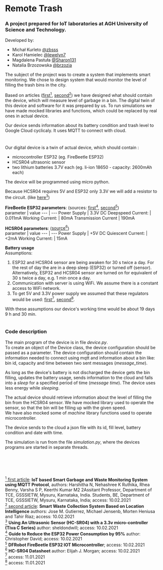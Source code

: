 # Remote Trash

### A project prepared for IoT laboratories at AGH University of Science and Technology.  
  

Developed by:  
 - Michał Kurleto [@zbsss](https://github.com/zbsss)
 - Karol Hamielec [@lewelyn7](https://github.com/lewelyn7)
 - Magdalena Pastuła [@Sharon131](https://github.com/Sharon131)
 - Natalia Brzozowska [@brzozia](https://github.com/brzozia)


The subject of the project was to create a system that implements smart monitoring.
We chose to design system that would monitor the level of filling the trash bins in the city.  

Based on articles ([first<sup>1</sup>](https://www.ijert.org/research/iot-based-smart-garbage-and-waste-monitoring-system-using-mqtt-protocol-IJERTCONV6IS13133.pdf), [second<sup>2</sup>](https://www.researchgate.net/publication/282738798_Smart_Waste_Collection_System_Based_on_Location_Intelligence)) we have designed what should contain the device, which will measure level of garbage in a bin. The digital twin of this device and software for it was prepared by us. 
To run simulations we have made mocked libraries and functions, which could be replaced by real ones in actual device.  

Our device sends information about its battery condition and trash level to Google Cloud cyclicaly. It uses MQTT to connect with cloud.  
   
   #

Our digital device is a twin of actual device, which should contain :  
- microcontroller ESP32 (eg. FireBeetle ESP32)
- HCSR04 ultrasonic sensor
- two lithium batteries 3.7V each (eg. li-ion 18650 - capacity: 2600mAh each)

The device will be programmed using micro python.

Because HCSR04 requires 5V and ESP32 only 3.3V we will add a resistor to the circuit. (like [here<sup>3</sup>](https://sheldondwill.wordpress.com/2014/02/04/using-an-ultrasonic-sensor-hc-sr04-with-a-3-3v-micro-controller-tiva-c-series/))

**FireBeetle ESP32 parameters**: (sources: [first<sup>4</sup>](https://diyi0t.com/reduce-the-esp32-power-consumption/), [second<sup>5</sup>](https://eu.mouser.com/new/dfrobot/dfrobot-firebeetle/))  
parameter | value
--- | ---
Power Supply | 3.3V DC 
Deepspeed Current: | 0.011mA
Working Current: | 80mA
Transmission Current | 190mA
<br>


**HCSR04 parameters**: ([source<sup>6</sup>](https://datasheet4u.com/datasheet-pdf/ETC/HC-SR04/pdf.php?id=1380136))  
parameter | value
--- | ---
Power Supply | +5V DC 
Quiescent Current: | <2mA
Working Current: | 15mA
<br>

**Battery usage**   
Assumptions:
1. ESP32 and HCSR04 sensor are being awaken for 30 s twice a day. For the rest of day the are in a deep sleep (ESP32) or turned off (sensor). Alternatively, ESP32 and HCSR04 sensor are turned on for equivalent of 30 s twice a day, e.g. 1 min once a day.
2. Communication with server is using WiFi. We assume there is a constant access to WiFi network.
3. To get 5V and 3.3V power supply we assumed that these regulators would be used: [first<sup>7</sup>](https://pl.mouser.com/ProductDetail/Microchip-Technology/TC1262-33VDB?qs=Jw2w9zrI6w%252BwE14QJIhJFA%3D%3D&mgh=1&vip=1&gclid=CjwKCAiAi_D_BRApEiwASslbJ7H0cJQEGvKTFvMWM9Xh1R2UAsh5fmZcAWQEGv_KjgUsXIbnqQwQMRoCIS4QAvD_BwE), [second<sup>8</sup>](https://pl.farnell.com/microchip/mcp1703-5002e-db/ic-ldo-reg-250ma-5v-sot223/dp/1627178?gclid=CjwKCAiAxeX_BRASEiwAc1Qdkcw7YHGdpOyY8fNJVOAq-gmqQjOPL75oksJOoKkmFiZcXzzSWzI_ghoCSPIQAvD_BwE&gross_price=true&mckv=sCMYRj03j_dc|pcrid|459816541173|plid||kword||match||slid||product|1627178|pgrid|114468574784|ptaid|pla-303417735835|&CMP=KNC-GPL-SHOPPING-Whoop-HI-31-Aug-20).

With these assumptions our device's working time would be about 19 days 9 h and 30 min.

#  

### Code description

The main program of the device is in file *device.py*.  
To create an object of the Device class, the device configuration should be passed as a parameter. The device configuration should contain the information needed to connect using mqtt and information about a bin like: bin id, capacity and time between two sent messages (*message_time*). 

As long as the device's battery is not discharged the device gets the bin filling, updates the battery usage, sends information to the cloud and falls into a *sleep* for a specified period of time (*message time*). The device uses less energy while *sleeping*.   

The actual device should retrieve information about the level of filling the bin from the HCSR04 sensor. We have mocked library used to operate the sensor, so that the bin will be filling up with the given speed.  
We have also mocked some of *machine* library functions used to operate microcontroller.

The device sends to the cloud a json file with its id, fill level, battery condition and date with time.  

The simulation is run from the file *simulation.py*, where the devices programs are started in separate threads.

  
     
<br>
<br>

#
[<sup>1</sup> first article](https://www.ijert.org/research/iot-based-smart-garbage-and-waste-monitoring-system-using-mqtt-protocol-IJERTCONV6IS13133.pdf): **IoT based Smart Garbage and Waste Monitoring
System using MQTT Protocol**, authors: Harshitha N, Nehashree K Ruthika, Rhea Benny, Varsha S P, Keerthi Kumar M2 2Assitant Professor, Department of TCE, GSSSIETW, Mysuru, Karnataka, India. Students, BE, Department of TCE, GSSSIETW, Mysuru, Karnataka, India; access: 10.02.2021  
[<sup>2</sup> second article](https://www.researchgate.net/publication/282738798_Smart_Waste_Collection_System_Based_on_Location_Intelligence): **Smart Waste Collection System Based on Location Intelligence** authors: Jose M. Gutierrez, Michael Jensenb, Morten Heniusa and Tahir Riaz; access: 10.02.2021  
[<sup>3</sup>](https://sheldondwill.wordpress.com/2014/02/04/using-an-ultrasonic-sensor-hc-sr04-with-a-3-3v-micro-controller-tiva-c-series/) **Using An Ultrasonic Sensor (HC-SR04) with a 3.3v micro-controller (Tiva C Series)** author: sheldondwill; access: 10.02.2021  
[<sup>4</sup>](https://diyi0t.com/reduce-the-esp32-power-consumption/) **Guide to Reduce the ESP32 Power Consumption by 95%** author: Christopher David; access: 10.02.2021  
[<sup>5</sup>](https://eu.mouser.com/new/dfrobot/dfrobot-firebeetle/) **DFRobot FireBeetle ESP32 IOT Microcontroller**; access: 10.02.2021  
[<sup>6</sup>](https://datasheet4u.com/datasheet-pdf/ETC/HC-SR04/pdf.php?id=1380136) **HC-SR04 Datasheet** author: Elijah J. Morgan; access: 10.02.2021  
[<sup>7</sup>](https://pl.mouser.com/ProductDetail/Microchip-Technology/TC1262-33VDB?qs=Jw2w9zrI6w%252BwE14QJIhJFA%3D%3D&mgh=1&vip=1&gclid=CjwKCAiAi_D_BRApEiwASslbJ7H0cJQEGvKTFvMWM9Xh1R2UAsh5fmZcAWQEGv_KjgUsXIbnqQwQMRoCIS4QAvD_BwE) access: 11.01.2021   
[<sup>8</sup>](https://pl.farnell.com/microchip/mcp1703-5002e-db/ic-ldo-reg-250ma-5v-sot223/dp/1627178?gclid=CjwKCAiAxeX_BRASEiwAc1Qdkcw7YHGdpOyY8fNJVOAq-gmqQjOPL75oksJOoKkmFiZcXzzSWzI_ghoCSPIQAvD_BwE&gross_price=true&mckv=sCMYRj03j_dc|pcrid|459816541173|plid||kword||match||slid||product|1627178|pgrid|114468574784|ptaid|pla-303417735835|&CMP=KNC-GPL-SHOPPING-Whoop-HI-31-Aug-20) access: 11.01.2021  
